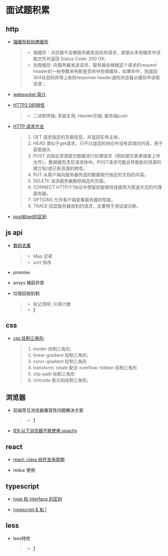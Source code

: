 # 面试题积累

## http

* [强缓存和协商缓存](https://juejin.cn/post/6844903838768431118)
	>* 强缓存：浏览器不会像服务器发送任何请求，直接从本地缓存中读取文件并返回 Status Code: 200 OK;
	>* 协商缓存: 向服务器发送请求，服务器会根据这个请求的request header的一些参数来判断是否命中协商缓存，如果命中，则返回304状态码并带上新的response header通知浏览器从缓存中读取资源；

* [websocket 简介](https://blog.csdn.net/weixin_42981560/article/details/135559337)

* [HTTP2.0的特性](https://segmentfault.com/a/1190000019614275)
	>* 二进制传输; 多路复用; Haeder压缩; 服务端push

* [HTTP 请求方法](https://blog.csdn.net/demo_yo/article/details/123596028)
	>1. GET 请求指定的页面信息，并返回实体主体。
	>2. HEAD 类似于get请求，只不过返回的响应中没有具体的内容，用于获取报头
	>3. POST 向指定资源提交数据进行处理请求（例如提交表单或者上传文件）。数据被包含在请求体中。POST请求可能会导致新的资源的建立和/或已有资源的修改。
	>4. PUT 从客户端向服务器传送的数据取代指定的文档的内容。
	>5. DELETE 请求服务器删除指定的页面。
	>6. CONNECT HTTP/1.1协议中预留给能够将连接改为管道方式的代理服务器。
	>7. OPTIONS 允许客户端查看服务器的性能。
	>8. TRACE 回显服务器收到的请求，主要用于测试或诊断。

* [post和get的区别](https://cloud.tencent.com/developer/article/1498283)


## js api

* [数组去重](https://segmentfault.com/a/1190000016418021)

	>* Map 记录
	>* sort 排序

* promise

* ansys 捕获异常

* 垃圾回收机制
	>* 标记清除; 引用计数
	>* [1](https://segmentfault.com/a/1190000043893470)

## css

* [css 绘制三角形](https://blog.csdn.net/weixin_44015669/article/details/115663156):
	>1. border 绘制三角形;
	>2. linear-gradient 绘制三角形;
	>3. conic-gradient 绘制三角形
	>4. transform: rotate 配合 overflow: hidden 绘制三角形
	>5. clip-path 绘制三角形
	>6. Unicode 表示码绘制三角形;


## 浏览器

* 前端常见浏览器兼容性问题解决方案
	>* [1](https://www.cnblogs.com/moneyup/p/13721322.html)

* [IE9 以下浏览器不能使用 opacity](https://blog.csdn.net/fesfsefgs/article/details/101159339)


## react

* [react: class 组件生命周期](https://www.runoob.com/react/react-component-life-cycle.html)

* redux 使用

## typescript

* [type 和 interface 的区别](https://blog.csdn.net/TIAN20121221/article/details/120085998)

* [typescript & 和 | ](https://blog.csdn.net/qq_52395343/article/details/134905832)


## less

* less特性
	>* [1](https://blog.csdn.net/chen__cheng/article/details/117066052)
